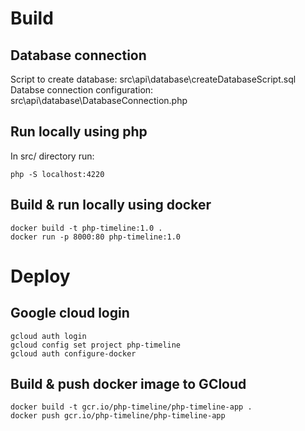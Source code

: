 # Build
## Database connection
Script to create database: src\api\database\createDatabaseScript.sql
Databse connection configuration: src\api\database\DatabaseConnection.php

## Run locally using php
In src/ directory run:
```
php -S localhost:4220
```

## Build & run locally using docker
```
docker build -t php-timeline:1.0 .
docker run -p 8000:80 php-timeline:1.0
```

# Deploy
## Google cloud login
```
gcloud auth login
gcloud config set project php-timeline
gcloud auth configure-docker
```

## Build & push docker image to GCloud
```
docker build -t gcr.io/php-timeline/php-timeline-app .
docker push gcr.io/php-timeline/php-timeline-app  
```

